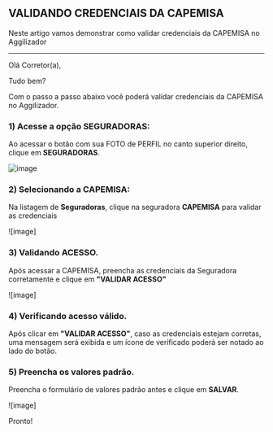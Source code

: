 ## VALIDANDO CREDENCIAIS DA CAPEMISA
Neste artigo vamos demonstrar como validar credenciais da CAPEMISA no Aggilizador

---

Olá Corretor(a),

Tudo bem?

Com o passo a passo abaixo você poderá validar credenciais da CAPEMISA no Aggilizador.

### 1) Acesse a opção SEGURADORAS:

Ao acessar o botão com sua FOTO de PERFIL no canto superior direito, clique em **SEGURADORAS**.

![image](https://conversu-partner-assets.s3.sa-east-1.amazonaws.com/agger/wiki/seguradoras/validando-credenciais/c220eb72-5169-48ab-b4df-330f11a099aa.png)

### 2) Selecionando a CAPEMISA:

Na listagem de **Seguradoras**, clique na seguradora **CAPEMISA** para validar as credenciais

![image]

### 3) Validando ACESSO.

Após acessar a CAPEMISA, preencha as credenciais da Seguradora corretamente e clique em **"VALIDAR ACESSO"**

![image]

### 4) Verificando acesso válido.

Após clicar em **"VALIDAR ACESSO"**, caso as credenciais estejam corretas, uma mensagem será exibida e um ícone de verificado poderá ser notado ao lado do botão.

### 5) Preencha os valores padrão.

Preencha o formulário de valores padrão antes e clique em **SALVAR**.

![image]

Pronto!
